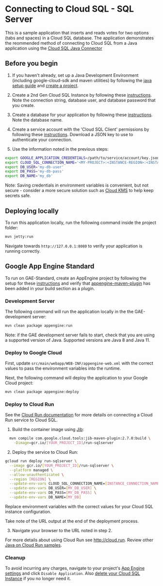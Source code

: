 # Connecting to Cloud SQL - SQL Server

This is a sample application that inserts and reads votes for two options (tabs and spaces) in a Cloud SQL database. The application demonstrates the reommended method of connecting to Cloud SQL from a Java application using the [Cloud SQL Java Connector](https://github.com/GoogleCloudPlatform/cloud-sql-jdbc-socket-factory)

## Before you begin

1. If you haven't already, set up a Java Development Environment (including google-cloud-sdk and 
maven utilities) by following the [java setup guide](https://cloud.google.com/java/docs/setup) and 
[create a project](https://cloud.google.com/resource-manager/docs/creating-managing-projects#creating_a_project).

1. Create a 2nd Gen Cloud SQL Instance by following these 
[instructions](https://cloud.google.com/sql/docs/sqlserver/create-instance). Note the connection string,
database user, and database password that you create.

1. Create a database for your application by following these 
[instructions](https://cloud.google.com/sql/docs/sqlserver/create-manage-databases). Note the database
name. 

1. Create a service account with the 'Cloud SQL Client' permissions by following these 
[instructions](https://cloud.google.com/sql/docs/sqlserver/connect-external-app#4_if_required_by_your_authentication_method_create_a_service_account).
Download a JSON key to use to authenticate your connection. 

1. Use the information noted in the previous steps:
```bash
export GOOGLE_APPLICATION_CREDENTIALS=/path/to/service/account/key.json
export CLOUD_SQL_CONNECTION_NAME='<MY-PROJECT>:<INSTANCE-REGION>:<INSTANCE-NAME>'
export DB_USER='my-db-user'
export DB_PASS='my-db-pass'
export DB_NAME='my_db'
```
Note: Saving credentials in environment variables is convenient, but not secure - consider a more
secure solution such as [Cloud KMS](https://cloud.google.com/kms/) to help keep secrets safe.

## Deploying locally

To run this application locally, run the following command inside the project folder:

```bash
mvn jetty:run
```

Navigate towards `http://127.0.0.1:8080` to verify your application is running correctly.

## Google App Engine Standard

To run on GAE-Standard, create an AppEngine project by following the setup for these 
[instructions](https://cloud.google.com/appengine/docs/standard/java/quickstart#before-you-begin) 
and verify that 
[appengine-maven-plugin](https://cloud.google.com/java/docs/setup#optional_install_maven_or_gradle_plugin_for_app_engine)
 has been added in your build section as a plugin.


### Development Server

The following command will run the application locally in the the GAE-development server:
```bash
mvn clean package appengine:run
```

Note: if the GAE development server fails to start, check that you are using a supported version of Java. Supported versions are Java 8 and Java 11.

### Deploy to Google Cloud

First, update `src/main/webapp/WEB-INF/appengine-web.xml` with the correct values to pass the 
environment variables into the runtime.

Next, the following command will deploy the application to your Google Cloud project:
```bash
mvn clean package appengine:deploy
```

### Deploy to Cloud Run

See the [Cloud Run documentation](https://cloud.google.com/run/docs/configuring/connect-cloudsql)
for more details on connecting a Cloud Run service to Cloud SQL.

1. Build the container image using [Jib](https://cloud.google.com/java/getting-started/jib):

  ```sh
    mvn compile com.google.cloud.tools:jib-maven-plugin:2.7.0:build \
      -Dimage=gcr.io/[YOUR_PROJECT_ID]/run-sqlserver
  ```

2. Deploy the service to Cloud Run:

  ```sh
  gcloud run deploy run-sqlserver \
    --image gcr.io/[YOUR_PROJECT_ID]/run-sqlserver \
    --platform managed \
    --allow-unauthenticated \
    --region [REGION] \
    --update-env-vars CLOUD_SQL_CONNECTION_NAME=[INSTANCE_CONNECTION_NAME] \
    --update-env-vars DB_USER=[MY_DB_USER] \
    --update-env-vars DB_PASS=[MY_DB_PASS] \
    --update-env-vars DB_NAME=[MY_DB]
  ```

  Replace environment variables with the correct values for your Cloud SQL
  instance configuration.

  Take note of the URL output at the end of the deployment process.

3. Navigate your browser to the URL noted in step 2.

  For more details about using Cloud Run see http://cloud.run.
  Review other [Java on Cloud Run samples](../../../run/).

### Cleanup
To avoid incurring any charges, navigate to your project's [App Engine settings](https://console.cloud.google.com/appengine/settings) and click `Disable Application`. Also [delete your Cloud SQL Instance](https://cloud.google.com/sql/docs/mysql/delete-instance) if you no longer need it.

